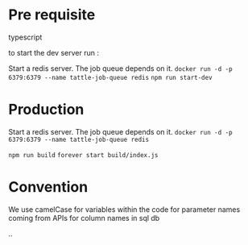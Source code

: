 # Pre requisite
typescript


to start the dev server run : 

Start a redis server. The job queue depends on it. 
`docker run -d -p 6379:6379 --name tattle-job-queue redis`
`npm run start-dev`


# Production
Start a redis server. The job queue depends on it. 
`docker run -d -p 6379:6379 --name tattle-job-queue redis`

`npm run build`
`forever start build/index.js`


# Convention
We use camelCase for variables within the code
for parameter names coming from APIs
for column names in sql db

..
